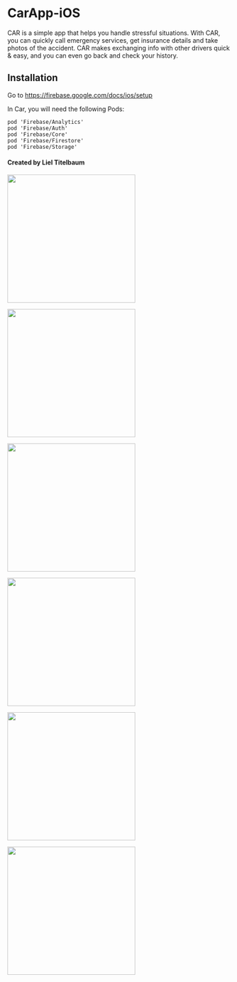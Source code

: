 # CarApp-iOS

CAR is a simple app that helps you handle stressful situations. With CAR, you can quickly call emergency services, get insurance details and take photos of the accident. CAR makes exchanging info with other drivers quick & easy, and you can even go back and check your history.

## Installation
Go to https://firebase.google.com/docs/ios/setup

In Car, you will need the following Pods:
```
pod 'Firebase/Analytics'
pod 'Firebase/Auth'
pod 'Firebase/Core'
pod 'Firebase/Firestore'
pod 'Firebase/Storage'
```

#### Created by Liel Titelbaum

<img src="https://github.com/lieltitelbaum/CarApp-IOS/blob/master/IMG_6073.PNG"
width="288">

<img src="https://github.com/lieltitelbaum/CarApp-IOS/blob/master/IMG_6067.PNG"
width="288">

<img src="https://github.com/lieltitelbaum/CarApp-IOS/blob/master/IMG_6068.PNG"
width="288">

<img src="https://github.com/lieltitelbaum/CarApp-IOS/blob/master/IMG_6070.PNG"
width="288">

<img src="https://github.com/lieltitelbaum/CarApp-IOS/blob/master/IMG_6071.PNG"
width="288">

<img src="https://github.com/lieltitelbaum/CarApp-IOS/blob/master/IMG_6069.PNG"
width="288">
